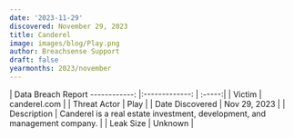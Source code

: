 ```yaml
---
date: '2023-11-29'
discovered: November 29, 2023
title: Canderel
image: images/blog/Play.png
author: Breachsense Support
draft: false
yearmonths: 2023/november
---
```



| Data Breach Report
------------:     |:-------------:    | :-----:|
| Victim      | canderel.com      | 
| Threat Actor      | Play      | 
| Date Discovered      | Nov 29, 2023      | 
| Description      | Canderel is a real estate investment, development, and management company.      | 
| Leak Size      | Unknown      | 

